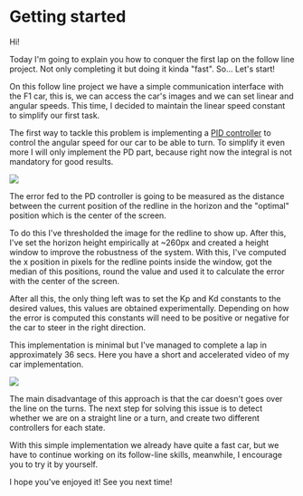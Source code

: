# Getting started
Hi!

Today I'm going to explain you how to conquer the first lap on the follow line project. Not only completing it but doing it kinda "fast". So... Let's start!

On this follow line project we have a simple communication interface with the F1 car, this is, we can access the car's images and we can set linear and angular speeds. This time, I decided to maintain the linear speed constant to simplify our first task.

The first way to tackle this problem is implementing a [PID controller](https://www.youtube.com/watch?v=wkfEZmsQqiA) to control the angular speed for our car to be able to turn. To simplify it even more I will only implement the PD part, because right now the integral is not mandatory for good results.

![](https://university.listenlights.com/wp-content/uploads/2017/11/cover-page-3.png)

The error fed to the PD controller is going to be measured as the distance between the current position of the redline in the horizon and the "optimal" position which is the center of the screen.

To do this I've thresholded the image for the redline to show up. After this, I've set the horizon height empirically at ~260px and created a height window to improve the robustness of the system. With this, I've computed the x position in pixels for the redline points inside the window, got the median of this positions, round the value and used it to calculate the error with the center of the screen.

After all this, the only thing left was to set the Kp and Kd constants to the desired values, this values are obtained experimentally. Depending on how the error is computed this constants will need to be positive or negative for the car to steer in the right direction.

This implementation is minimal but I've managed to complete a lap in approximately 36 secs. Here you have a short and accelerated video of my car implementation.

[![](http://img.youtube.com/vi/BIow3qinfL0/0.jpg)](http://www.youtube.com/watch?v=BIow3qinfL0 "Blog 1: Follow Line - JdeRobot")

The main disadvantage of this approach is that the car doesn't goes over the line on the turns. The next step for solving this issue is to detect whether we are on a straight line or a turn, and create two different controllers for each state.

With this simple implementation we already have quite a fast car, but we have to continue working on its follow-line skills, meanwhile, I encourage you to try it by yourself. 

I hope you've enjoyed it! See you next time!
